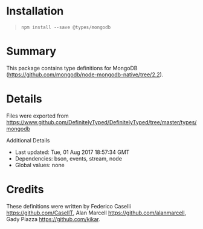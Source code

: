 # Installation
> `npm install --save @types/mongodb`

# Summary
This package contains type definitions for MongoDB (https://github.com/mongodb/node-mongodb-native/tree/2.2).

# Details
Files were exported from https://www.github.com/DefinitelyTyped/DefinitelyTyped/tree/master/types/mongodb

Additional Details
 * Last updated: Tue, 01 Aug 2017 18:57:34 GMT
 * Dependencies: bson, events, stream, node
 * Global values: none

# Credits
These definitions were written by Federico Caselli <https://github.com/CaselIT>, Alan Marcell <https://github.com/alanmarcell>, Gady Piazza <https://github.com/kikar>.
